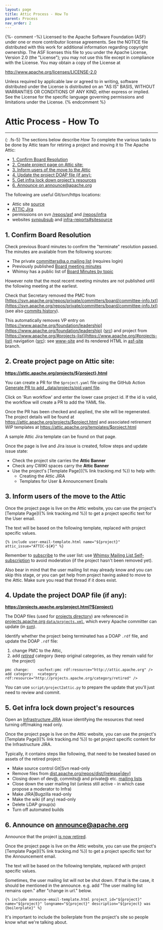 ```yaml
---
layout: page
title: Attic Process - How To
parent: Process
nav_order: 2
---
```

{%- comment -%}
Licensed to the Apache Software Foundation (ASF) under one or more
contributor license agreements.  See the NOTICE file distributed with
this work for additional information regarding copyright ownership.
The ASF licenses this file to you under the Apache License, Version 2.0
(the "License"); you may not use this file except in compliance with
the License.  You may obtain a copy of the License at

http://www.apache.org/licenses/LICENSE-2.0

Unless required by applicable law or agreed to in writing, software
distributed under the License is distributed on an "AS IS" BASIS,
WITHOUT WARRANTIES OR CONDITIONS OF ANY KIND, either express or implied.
See the License for the specific language governing permissions and
limitations under the License.
{% endcomment %}

# Attic Process - How To
***

{: .fs-5}
The sections below describe *How To* complete the various tasks to be done by Attic team for retiring a project and moving it to The Apache Attic:

  - [1. Confirm Board Resolution](#1-confirm-board-resolution)
  - [2. Create project page on Attic site:](#2-create-project-page-on-attic-site)
  - [3. Inform users of the move to the Attic](#3-inform-users-of-the-move-to-the-attic)
  - [4. Update the project DOAP file (if any):](#4-update-the-project-doap-file-if-any)
  - [5. Get infra lock down project's resources](#5-get-infra-lock-down-projects-resources)
  - [6. Announce on announce@apache.org](#6-announce-on-announceapacheorg)

The following are useful Git/svn/https locations:

  - Attic site [source](https://github.com/apache/attic)
  - [ATTIC Jira](https://issues.apache.org/jira/browse/ATTIC)
  - permissions on svn [/repos/asf](https://github.com/apache/infrastructure-p6/blob/production/modules/subversion_server/files/authorization/asf-authorization-template#L231)
    and [/repos/infra](https://github.com/apache/infrastructure-p6/blob/production/modules/subversion_server/files/authorization/pit-authorization-template)
  - websites [svnpubsub](https://github.com/apache/infrastructure-p6/blob/production/modules/svnwcsub/files/svnwcsub.conf) and
    [infra-reports#sitesource](https://infra-reports.apache.org/#sitesource)

## 1. Confirm Board Resolution

Check previous Board minutes to confirm the "terminate" resolution passed. The minutes are available from the following sources:

  - The private [committers@a.o mailing list](https://lists.apache.org/list.html?committers@apache.org:lte=2M:ASF%20Board%20Meeting) (requires login)
  - Previously published [Board meeting minutes](https://www.apache.org/foundation/board/calendar.html)
  - Whimsy has a public list of [Board Minutes by topic](https://whimsy.apache.org/board/minutes/)

However note that the most recent meeting minutes are not published until the following meeting at the earliest.

Check that Secretary removed the PMC from [https://svn.apache.org/repos/private/committers/board/committee-info.txt](https://svn.apache.org/repos/private/committers/board/committee-info.txt)
(see also [commits history](https://lists.apache.org/list.html?committers-cvs@apache.org)).

This automatically removes VP entry on [https://www.apache.org/foundation/leadership](https://www.apache.org/foundation/leadership)
([src](https://github.com/apache/www-site/blob/main/content/foundation/leadership.ezmd)) and project from
[https://www.apache.org/#projects-list](https://www.apache.org/#projects-list) navigation
([src](https://github.com/apache/www-site/blob/main/content/index.ezmd#L304)): see [www-site](https://github.com/apache/www-site)
and its rendered HTML in [asf-site](https://github.com/apache/www-site/tree/asf-site) branch.

## 2. Create project page on Attic site:
**https://attic.apache.org/projects/${project}.html**

You can create a PR for the `$project.yaml` file using the GitHub Action
[Generate PR to add _data/projects/pid.yaml file](https://github.com/apache/attic/actions/workflows/retire.yml).

Click on 'Run workflow' and enter the lower case project id.
If the id is valid, the workflow will create a PR to add the YAML file.

Once the PR has been checked and applied, the site will be regenerated.
The project details will be found at https://attic.apache.org/projects/$project.html
and associated retirement WIP templates at https://attic.apache.org/templates/$project.html

A sample Attic Jira template can be found on that page.

Once the page is live and Jira issue is created, follow steps and update issue state:
  - Check the project site carries the **Attic Banner**
  - Check any CWIKI spaces carry the  **Attic Banner**
  - Use the project's [Template Page]({% link tracking.md %}) to help with:
    - Creating the Attic JIRA
    - Templates for User & Announcement Emails

## 3. Inform users of the move to the Attic

Once the project page is live on the Attic website, you can use the project's
[Template Page]({% link tracking.md %}) to get a project specific text for the
User email.

The text will be based on the following template, replaced with project specific values.

```
{% include user-email-template.html name="${project}" attic_issue="ATTIC-${#}" %}
```

Remember to [subscribe](https://www.apache.org/foundation/mailinglists.html) to the user
list: use [Whimsy Mailing List Self-subscription](https://whimsy.apache.org/committers/subscribe)
to avoid moderation (if the project hasn't been removed yet).

Also bear in mind that the user mailing list may already know and you can skip this stage,
or you can get help from project having asked to move to the Attic. Make sure you read that 
thread if it does exist.

## 4. Update the project DOAP file (if any):
**https://projects.apache.org/project.html?${project}**

The DOAP files (used for [projects directory](https://projects.apache.org/projects.html)) are referenced
in [projects.apache.org `data/projects.xml`](https://github.com/apache/comdev-projects/blob/trunk/data/projects.xml),
which every Apache committer can update (in [svn](https://svn.apache.org/repos/asf/comdev/projects.apache.org/trunk/data)).

Identify whether the project being terminated has a DOAP `.rdf` file,
and update the DOAP `.rdf` file:
1. change PMC to the Attic,
2. add [_retired_](https://projects.apache.org/projects.html?category#retired) category (keep original categories, as they remain valid for the project)

```
pmc change:    <asfext:pmc rdf:resource="http://attic.apache.org" />
add category:  <category rdf:resource="http://projects.apache.org/category/retired" />
```

You can use `script/project2attic.py` to prepare the update that you'll just need to
review and commit.

## 5. Get infra lock down project's resources

Open an [Infrastructure JIRA](https://issues.apache.org/jira/browse/INFRA) issue identifying
the resources that need turning off/making read only.

Once the project page is live on the Attic website, you can use the project's
[Template Page]({% link tracking.md %}) to get project specific content for
the Infrastructure JIRA.

Typically, it contains steps like following, that need to be tweaked based on assets of the retired project:

  - Make source control Git\|Svn read-only
  - Remove files from [dist.apache.org/repos/dist/\[release\|dev\]](https://dist.apache.org/repos/dist/)
  - Closing down of dev@, commits@ and private@ etc. [mailing lists](https://lists.apache.org/)
  - Close down the user mailing list (unless still active - in which case propose a moderator to Infra)
  - Make JIRA\|Bugzilla read-only
  - Make the wiki (if any) read-only
  - Delete LDAP group(s)
  - Turn off automated builds

## 6. Announce on announce@apache.org

Announce that the project [is now retired](https://lists.apache.org/list?announce@apache.org:lte=1M:%22is%20now%20retired%22).

Once the project page is live on the Attic website, you can use the project's
[Template Page]({% link tracking.md %}) to get a project specific text for the
Announcement email.

The text will be based on the following template, replaced with project specific values.

Sometimes, the user mailing list will not be shut down. If that is the case,
it should be mentioned in the announce. e.g. add "The user mailing list remains open."
after "change in url." below.

```
{% include announce-email-template.html project_id="${project}" name="${project}" longname="${project}" description="${project} was {boilerplate}" %}
```

It's important to include the boilerplate from the project's site so people know what we're talking about.
